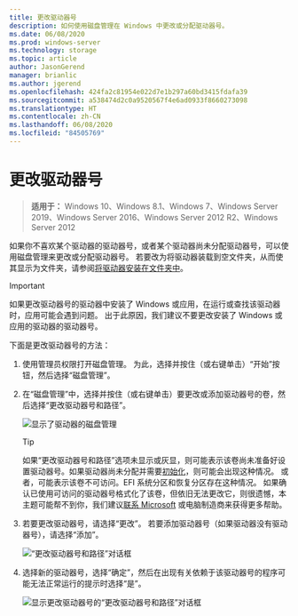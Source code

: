 ```yaml
---
title: 更改驱动器号
description: 如何使用磁盘管理在 Windows 中更改或分配驱动器号。
ms.date: 06/08/2020
ms.prod: windows-server
ms.technology: storage
ms.topic: article
author: JasonGerend
manager: brianlic
ms.author: jgerend
ms.openlocfilehash: 424fa2c81954e022d7e1b297a60bd3415fdafa39
ms.sourcegitcommit: a538474d2c0a9520567f4e6ad0933f8660273098
ms.translationtype: HT
ms.contentlocale: zh-CN
ms.lasthandoff: 06/08/2020
ms.locfileid: "84505769"
---
```

# <a name="change-a-drive-letter"></a>更改驱动器号

> **适用于：** Windows 10、Windows 8.1、Windows 7、Windows Server 2019、Windows Server 2016、Windows Server 2012 R2、Windows Server 2012

如果你不喜欢某个驱动器的驱动器号，或者某个驱动器尚未分配驱动器号，可以使用磁盘管理来更改或分配驱动器号。 若要改为将驱动器装载到空文件夹，从而使其显示为文件夹，请参阅[将驱动器安装在文件夹中](assign-a-mount-point-folder-path-to-a-drive.md)。

> [!IMPORTANT]
> 如果更改驱动器号的驱动器中安装了 Windows 或应用，在运行或查找该驱动器时，应用可能会遇到问题。 出于此原因，我们建议不要更改安装了 Windows 或应用的驱动器的驱动器号。

下面是更改驱动器号的方法：

1. 使用管理员权限打开磁盘管理。
    为此，选择并按住（或右键单击）“开始”按钮，然后选择“磁盘管理”。
1. 在“磁盘管理”中，选择并按住（或右键单击）要更改或添加驱动器号的卷，然后选择“更改驱动器号和路径”。

    ![显示了驱动器的磁盘管理](media/change-drive-letter.png)
    > [!TIP]
    > 如果“更改驱动器号和路径”选项未显示或灰显，则可能表示该卷尚未准备好设置驱动器号。如果驱动器尚未分配并需要[初始化](initialize-new-disks.md)，则可能会出现这种情况。 或者，可能表示该卷不可访问。EFI 系统分区和恢复分区存在这种情况。 如果确认已使用可访问的驱动器号格式化了该卷，但依旧无法更改它，则很遗憾，本主题可能帮不到你，我们建议[联系 Microsoft](https://support.microsoft.com/contactus/) 或电脑制造商来获得更多帮助。

1. 若要更改驱动器号，请选择“更改”。 若要添加驱动器号（如果驱动器没有驱动器号），请选择“添加”。

    ![“更改驱动器号和路径”对话框](media/change-drive-letter2.png)
1. 选择新的驱动器号，选择“确定”，然后在出现有关依赖于该驱动器号的程序可能无法正常运行的提示时选择“是”。 

    ![显示更改驱动器号的“更改驱动器号和路径”对话框](media/change-drive-letter3.png)
